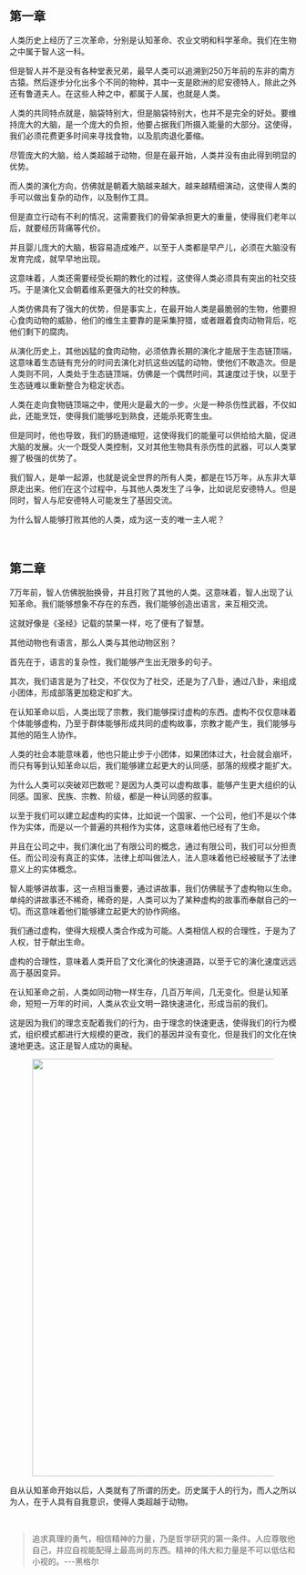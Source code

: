 <h2>第一章</h2><p data-pid="XJwSo2gd">人类历史上经历了三次革命，分别是认知革命、农业文明和科学革命。我们在生物之中属于智人这一科。</p><p data-pid="sbjZ-f2A">但是智人并不是没有各种堂表兄弟，最早人类可以追溯到250万年前的东非的南方古猿。然后逐步分化出多个不同的物种，其中一支是欧洲的尼安德特人，除此之外还有鲁道夫人。在这些人种之中，都属于人属，也就是人类。</p><p data-pid="16Sb_VLo">人类的共同特点就是，脑袋特别大，但是脑袋特别大，也并不是完全的好处。要维持庞大的大脑，是一个庞大的负担，他要占据我们所摄入能量的大部分。这使得，我们必须花费更多时间来寻找食物，以及肌肉退化萎缩。</p><p data-pid="2sKn9nzv">尽管庞大的大脑，给人类超越于动物，但是在最开始，人类并没有由此得到明显的优势。</p><p data-pid="aQ951yLS">而人类的演化方向，仿佛就是朝着大脑越来越大，越来越精细演动，这使得人类的手可以做出复杂的动作，以及制作工具。</p><p data-pid="VF15lvwI">但是直立行动有不利的情况，这需要我们的骨架承担更大的重量，使得我们老年以后，就要经历背痛等代价。</p><p data-pid="IerosRkl">并且婴儿庞大的大脑，极容易造成难产，以至于人类都是早产儿，必须在大脑没有发育完成，就早早地出现。</p><p data-pid="qLi8sg59">这意味着，人类还需要经受长期的教化的过程，这使得人类必须具有突出的社交技巧。于是演化又会朝着维系更强大的社交的种族。</p><p data-pid="zjHUcbGk">人类仿佛具有了强大的优势，但是事实上，在最开始人类是最脆弱的生物，他要担心食肉动物的威胁，他们的维生主要靠的是采集狩猎，或者跟着食肉动物背后，吃他们剩下的腐肉。</p><p data-pid="FCel0ocV">从演化历史上，其他凶猛的食肉动物，必须依靠长期的演化才能居于生态链顶端，这意味着生态链有充分的时间去演化对抗这些凶猛的动物，使他们不敢造次。但是人类则不同，人类处于生态链顶端，仿佛是一个偶然时间，其速度过于快，以至于生态链难以重新整合为稳定状态。</p><p data-pid="_xkLoADO">人类在走向食物链顶端之中，使用火是最大的一步。火是一种杀伤性武器，不仅如此，还能烹饪，使得我们能够吃到熟食，还能杀死寄生虫。</p><p data-pid="QC20-s7j">但是同时，他也导致，我们的肠道缩短，这使得我们的能量可以供给给大脑，促进大脑的发展。火一个既受人类控制，又对其他生物具有杀伤性的武器，可以人类掌握了极强的优势了。</p><p data-pid="H_z2p5fj">我们智人，是单一起源，也就是说全世界的所有人类，都是在15万年，从东非大草原走出来。他们在这个过程中，与其他人类发生了斗争，比如说尼安德特人。但是同时，智人与尼安德特人可能发生了基因交流。</p><p data-pid="masPu9iD">为什么智人能够打败其他的人类，成为这一支的唯一主人呢？</p><p class="ztext-empty-paragraph"><br/></p><h2>第二章</h2><p data-pid="hqXD4Ryn">7万年前，智人仿佛脱胎换骨，并且打败了其他的人类。这意味着，智人出现了认知革命。我们能够想象不存在的东西，我们能够创造出语言，来互相交流。</p><p data-pid="er6bsFV4">这就好像是《圣经》记载的禁果一样，吃了便有了智慧。</p><p data-pid="7Ef-mVMh">其他动物也有语言，那么人类与其他动物区别？</p><p data-pid="tESCUn0u">首先在于，语言的复杂性，我们能够产生出无限多的句子。</p><p data-pid="isCi6IeJ">其次，我们语言是为了社交，不仅仅为了社交，还是为了八卦，通过八卦，来组成小团体，形成部落更加稳定和扩大。</p><p data-pid="iBhb5zb2">在认知革命以后，人类出现了宗教，我们能够探讨虚构的东西。虚构不仅仅意味着个体能够虚构，乃至于群体能够形成共同的虚构故事，宗教才能产生，我们能够与其他的陌生人协作。</p><p data-pid="ux1KPxVY">人类的社会本能意味着，他也只能止步于小团体，如果团体过大，社会就会崩坏，而只有等到认知革命以后，我们能够建立起更大的认同感，部落的规模才能扩大。</p><p data-pid="nNiOAd4o">为什么人类可以突破邓巴数呢？是因为人类可以虚构故事，能够产生更大组织的认同感。国家、民族、宗教、阶级，都是一种认同感的叙事。</p><p data-pid="9iU2ush-">以至于我们可以建立起虚构的实体，比如说一个国家、一个公司，他们不是以个体作为实体，而是以一个普遍的共相作为实体，这意味着他已经有了生命。</p><p data-pid="t9iz7dWE">并且在公司之中，我们演化出了有限公司的概念，通过有限公司，我们可以分担责任。而公司没有真正的实体，法律上却叫做法人，法人意味着他已经被赋予了法律意义上的实体概念。</p><p data-pid="_8tAaFDZ">智人能够讲故事，这一点相当重要，通过讲故事，我们仿佛赋予了虚构物以生命。单纯的讲故事还不稀奇，稀奇的是，人类可以为了某种虚构的故事而奉献自己的一切。而这意味着他们能够建立起更大的协作网络。</p><p data-pid="3Re1EsJk">我们通过虚构，使得大规模人类合作成为可能。人类相信人权的合理性，于是为了人权，甘于献出生命。</p><p data-pid="doo-ByRL">虚构的合理性，意味着人类开启了文化演化的快速道路，以至于它的演化速度远远高于基因变异。</p><p data-pid="EUwr8wCe">在认知革命之前，人类如同动物一样生存，几百万年间，几无变化。但是认知革命，短短一万年的时间，人类从农业文明一路快速进化，形成当前的我们。</p><p data-pid="fCkILkNo">这是因为我们的理念支配着我们的行为，由于理念的快速更迭，使得我们的行为模式，组织模式都进行大规模的更改，我们的基因并没有变化，但是我们的文化在快速地更迭。这正是智人成功的奥秘。</p><figure data-size="normal"><img src="https://pic1.zhimg.com/v2-5435b4cdfc32a1be49a9e1271f07201c_b.jpg" data-caption="" data-size="normal" data-rawwidth="733" data-rawheight="292" class="origin_image zh-lightbox-thumb" width="733" data-original="https://pic1.zhimg.com/v2-5435b4cdfc32a1be49a9e1271f07201c_r.jpg" data-original-token="v2-5435b4cdfc32a1be49a9e1271f07201c"/></figure><p data-pid="UllWdfNx">自从认知革命开始以后，人类就有了所谓的历史。历史属于人的行为，而人之所以为人，在于人具有自我意识，使得人类超越于动物。</p><p class="ztext-empty-paragraph"><br/></p><blockquote data-pid="zNXPPQM8">追求真理的勇气，相信精神的力量，乃是哲学研究的第一条件。人应尊敬他自己，并应自视能配得上最高尚的东西。精神的伟大和力量是不可以低估和小视的。---黑格尔</blockquote>
